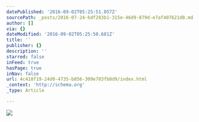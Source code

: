 ```yaml
---
datePublished: '2016-09-02T05:25:51.057Z'
sourcePath: _posts/2016-07-24-6df283b1-315e-46d9-879d-e7af407621d8.md
author: []
via: {}
dateModified: '2016-09-02T05:25:50.681Z'
title: ''
publisher: {}
description: ''
starred: false
inFeed: true
hasPage: true
inNav: false
url: 4c418f19-24d0-4735-b856-309e703fb8d9/index.html
_context: 'http://schema.org'
_type: Article

---
```

![](https://imgflo.herokuapp.com/graph/vahj1ThiexotieMo/321da59adbcf37f6a2516a1b60ad642d/croprotate.jpg?cropheight=3264&cropwidth=2448&degrees=-90&input=https%3A%2F%2Fthe-grid-user-content.s3-us-west-2.amazonaws.com%2F71ef1bd0-da24-4a69-be33-f5415285d70b.jpg&x=0&y=0)